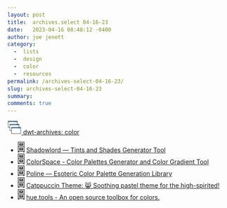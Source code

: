 ```yaml
---
layout: post
title:  archives.select 04-16-23
date:   2023-04-16 08:48:12 -0400
author: joe jenett
category:
  -  lists
  -  design
  -  color
  -  resources
permalink: /archives-select-04-16-23/
slug: archives-select-04-16-23
summary: 
comments: true
---
```

<a title="dwt-archives: color" href="https://dwt-archives.joejenett.com/category/color/"><img src="/images/stack.png" alt="" height="32"> dwt-archives: color</a>
<ul class="select">
<li><a title="dwt-archives: ‘simple color tints and shade generator’" href="https://dwt-archives.joejenett.com/simple-color-tints-and-shade-generator/"><img src="/images/select.png" alt="" height="24"></a> <a title="Shadowlord — Tints and Shades Generator Tool" href="https://noeldelgado.github.io/shadowlord/#51d8ff">Shadowlord — Tints and Shades Generator Tool</a></li>
<li><a title="dwt-archives: generates palettes and gradients" href="https://dwt-archives.joejenett.com/generates-palettes-and-gradients/"><img src="/images/select.png" alt="" height="24"></a> <a title="ColorSpace - Color Palettes Generator and Color Gradient Tool" href="https://mycolor.space/">ColorSpace - Color Palettes Generator and Color Gradient Tool</a></li>
<li><a title="dwt-archives: “May this compendium serve you in your quest for the ultimate color palette.”" href="https://dwt-archives.joejenett.com/may-this-compendium-serve-you-in-your-quest-for-the-ultimate-color-palette/"><img src="/images/select.png" alt="" height="24"></a> <a title="Poline — Esoteric Color Palette Generation Library" href="https://meodai.github.io/poline/">Poline — Esoteric Color Palette Generation Library</a></li>
<li><a title="dwt-archives: ‘😸 soothing pastel theme for the high-spirited!’" href="https://dwt-archives.joejenett.com/%f0%9f%98%b8-soothing-pastel-theme-for-the-high-spirited/"><img src="/images/select.png" alt="" height="24"></a> <a title="GitHub - catppuccin/catppuccin: 😸 Soothing pastel theme for the high-spirited!" href="https://github.com/catppuccin/catppuccin">Catppuccin Theme: 😸 Soothing pastel theme for the high-spirited!</a></li>
<li><a title="dwt-archives: ‘an open source toolbox for colors’" href="https://dwt-archives.joejenett.com/an-open-source-toolbox-for-colors/"><img src="/images/select.png" alt="" height="24"></a> <a title="hue.tools - An open source toolbox for colors." href="https://hue.tools/">hue.tools - An open source toolbox for colors.</a></li>
</ul>

<a href="https://brid.gy/publish/mastodon"></a>